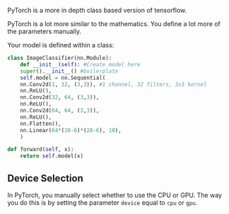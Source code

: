 PyTorch is a more in depth class based version of tensorflow.

PyTorch is a lot more similar to the mathematics. You define a lot more of the parameters manually.

Your model is defined within a class:
```python
class ImageClassifier(nn.Module):
	def __init__(self): #Create model here
	super().__init__() #boilerplate
	self.model = nn.Sequential(
	nn.Conv2d(1, 32, (3,3)), #1 channel, 32 filters, 3x3 kernel
	nn.ReLU(),
	nn.Conv2d(32, 64, (3,3)),
	nn.ReLU(),
	nn.Conv2d(64, 64, (3,3)),
	nn.ReLU(),
	nn.Flatten(),
	nn.Linear(64*(28-6)*(28-6), 10),
	)

def forward(self, x):
	return self.model(x)
```

## Device Selection
In PyTorch, you manually select whether to use the CPU or GPU. The way you do this is by setting the parameter `device` equal to `cpu` or `gpu`.
